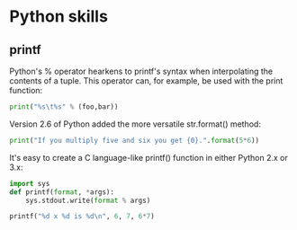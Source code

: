 # Python skills

## printf

Python's % operator hearkens to printf's syntax when interpolating the contents of a tuple. This operator can, for example, be used with the print function:

```python
print("%s\t%s" % (foo,bar))
```

Version 2.6 of Python added the more versatile str.format() method:

```python
print("If you multiply five and six you get {0}.".format(5*6))
```

It's easy to create a C language-like printf() function in either Python 2.x or 3.x:

```python
import sys
def printf(format, *args):
    sys.stdout.write(format % args)

printf("%d x %d is %d\n", 6, 7, 6*7)
```
